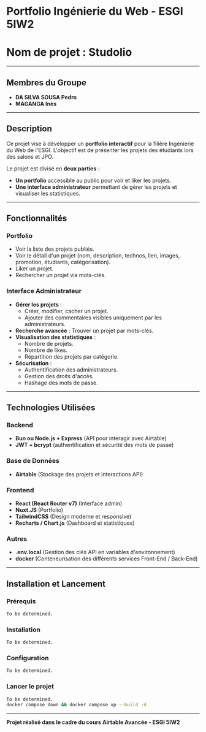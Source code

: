 # Portfolio Ingénierie du Web - ESGI 5IW2
# Nom de projet : Studolio

---

## Membres du Groupe
- **DA SILVA SOUSA Pedro**
- **MAGANGA Inès**

---

## Description
Ce projet vise à développer un **portfolio interactif** pour la filière Ingénierie du Web de l'ESGI. L'objectif est de présenter les projets des étudiants lors des salons et JPO.

Le projet est divisé en **deux parties** :
- **Un portfolio** accessible au public pour voir et liker les projets.
- **Une interface administrateur** permettant de gérer les projets et visualiser les statistiques.

---

## Fonctionnalités

### Portfolio
- Voir la liste des projets publiés.
- Voir le détail d'un projet (nom, description, technos, lien, images, promotion, étudiants, catégorisation).
- Liker un projet.
- Rechercher un projet via mots-clés.

### Interface Administrateur
- **Gérer les projets** :
  - Créer, modifier, cacher un projet.
  - Ajouter des commentaires visibles uniquement par les administrateurs.
- **Recherche avancée** : Trouver un projet par mots-clés.
- **Visualisation des statistiques** :
  - Nombre de projets.
  - Nombre de likes.
  - Répartition des projets par catégorie.
- **Sécurisation** :
  - Authentification des administrateurs.
  - Gestion des droits d'accès.
  - Hashage des mots de passe.

---

## Technologies Utilisées

### Backend
- **Bun ou Node.js + Express** (API pour interagir avec Airtable)
- **JWT + bcrypt** (authentification et sécurité des mots de passe)

### Base de Données
- **Airtable** (Stockage des projets et interactions API)

### Frontend
- **React (React Router v7)** (Interface admin)
- **Nuxt.JS** (Portfolio)
- **TailwindCSS** (Design moderne et responsive)
- **Recharts / Chart.js** (Dashboard et statistiques)

### Autres
- **.env.local** (Gestion des clés API en variables d'environnement)
- **docker** (Conteneurisation des différents services Front-End / Back-End)

---

## Installation et Lancement

### Prérequis
```bash
To be determined.
```

### Installation
```bash
To be determined.
```

### Configuration
```bash
To be determined.
```

### Lancer le projet
```bash
To be determined.
docker compose down && docker compose up --build -d
```

---

**Projet réalisé dans le cadre du cours Airtable Avancée - ESGI 5IW2**

